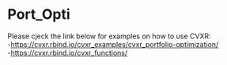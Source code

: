 # Port_Opti  
Please cjeck the link below for examples on how to use CVXR:  
-https://cvxr.rbind.io/cvxr_examples/cvxr_portfolio-optimization/  
-https://cvxr.rbind.io/cvxr_functions/  

